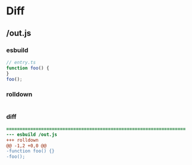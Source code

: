 # Diff
## /out.js
### esbuild
```js
// entry.ts
function foo() {
}
foo();
```
### rolldown
```js

```
### diff
```diff
===================================================================
--- esbuild	/out.js
+++ rolldown	
@@ -1,2 +0,0 @@
-function foo() {}
-foo();

```